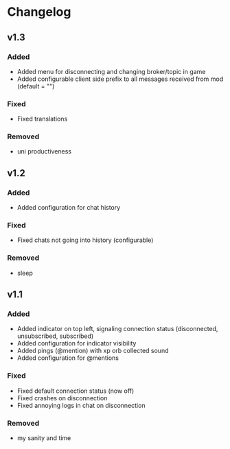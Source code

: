 # Changelog

## v1.3 

### Added 

- Added menu for disconnecting and changing broker/topic in game
- Added configurable client side prefix to all messages received from mod (default = "")

### Fixed

- Fixed translations

### Removed

- uni productiveness

## v1.2

### Added 

- Added configuration for chat history 

### Fixed

- Fixed chats not going into history (configurable)

### Removed

- sleep

## v1.1

### Added 

- Added indicator on top left, signaling connection status (disconnected, unsubscribed, subscribed)
- Added configuration for indicator visibility
- Added pings (@mention) with xp orb collected sound
- Added configuration for @mentions 

### Fixed

- Fixed default connection status (now off)
- Fixed crashes on disconnection
- Fixed annoying logs in chat on disconnection

### Removed

- my sanity and time
